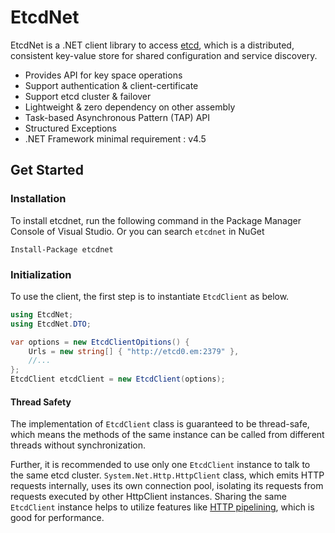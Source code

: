 # EtcdNet


EtcdNet is a .NET client library to access [etcd](https://github.com/coreos/etcd), which is a distributed, consistent key-value store for shared configuration and service discovery. 

* Provides API for key space operations
* Support authentication & client-certificate
* Support etcd cluster & failover
* Lightweight & zero dependency on other assembly
* Task-based Asynchronous Pattern (TAP) API
* Structured Exceptions
* .NET Framework minimal requirement : v4.5


## Get Started

### Installation
To install etcdnet, run the following command in the Package Manager Console of Visual Studio. Or you can search `etcdnet` in NuGet

```
Install-Package etcdnet
```

### Initialization

To use the client, the first step is to instantiate `EtcdClient` as below.

```csharp
using EtcdNet;
using EtcdNet.DTO;

var options = new EtcdClientOpitions() {
    Urls = new string[] { "http://etcd0.em:2379" },
    //...
};
EtcdClient etcdClient = new EtcdClient(options);
```

#### Thread Safety

The implementation of `EtcdClient` class is guaranteed to be thread-safe, which means the methods of the same instance can be called from different threads without synchronization. 

Further, it is recommended to use only one `EtcdClient` instance to talk to the same etcd cluster. `System.Net.Http.HttpClient` class, which emits HTTP requests internally, uses its own connection pool, isolating its requests from requests executed by other HttpClient instances. Sharing the same `EtcdClient` instance helps to utilize features like [HTTP pipelining](https://en.wikipedia.org/wiki/HTTP_pipelining), which is good for performance.